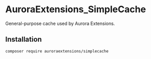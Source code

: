 # AuroraExtensions\_SimpleCache

General-purpose cache used by Aurora Extensions.

## Installation

```
composer require auroraextensions/simplecache
```

